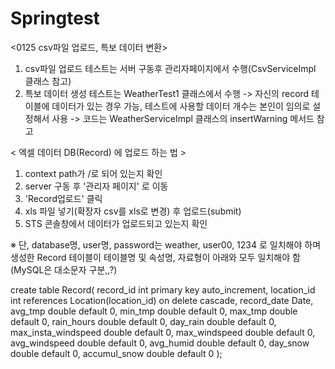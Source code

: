 # Springtest
<0125 csv파일 업로드, 특보 데이터 변환>
1) csv파일 업로드 테스트는 서버 구동후 관리자페이지에서 수행(CsvServiceImpl 클래스 참고) 
2) 특보 데이터 생성 테스트는 WeatherTest1 클래스에서 수행 -> 자신의 record 테이블에 데이터가 있는 경우 가능, 테스트에 사용할 데이터 개수는 본인이 임의로 설정해서 사용
-> 코드는 WeatherServiceImpl 클래스의 insertWarning 메서드 참고

< 엑셀 데이터 DB(Record) 에 업로드 하는 법 >
1) context path가 /로 되어 있는지 확인
2) server 구동 후 '관리자 페이지' 로 이동
3) 'Record업로드' 클릭
4) xls 파일 넣기(확장자 csv를 xls로 변경) 후 업로드(submit)
5) STS 콘솔창에서 데이터가 업로드되고 있는지 확인

※ 단, database명, user명, password는 weather, user00, 1234 로 일치해야 하며 생성한 Record 테이블이 테이블명 및 속성명, 자료형이 아래와 모두 일치해야 함(MySQL은 대소문자 구분,,?)

create table Record(
	record_id int primary key auto_increment,
	location_id int references Location(location_id) on delete cascade,
	record_date Date,
	avg_tmp double default 0,
	min_tmp double default 0,
	max_tmp double default 0,
	rain_hours double default 0,
	day_rain double default 0,
	max_insta_windspeed double default 0,
	max_windspeed double default 0,
	avg_windspeed double default 0,
	avg_humid double default 0,
	day_snow double default 0,
	accumul_snow double default 0
);
